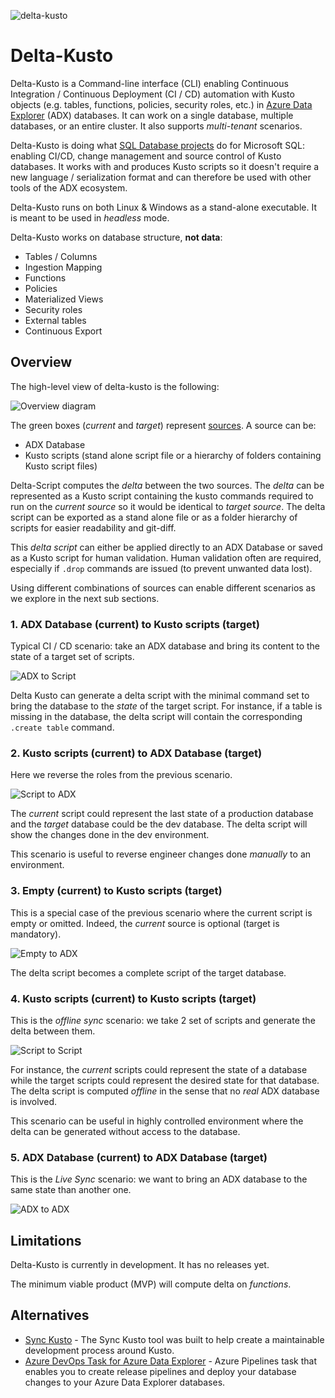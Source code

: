 ![delta-kusto](delta-kusto.png)

# Delta-Kusto

Delta-Kusto is a Command-line interface (CLI) enabling Continuous Integration / Continuous Deployment (CI / CD) automation with Kusto objects (e.g. tables, functions, policies, security roles, etc.) in [Azure Data Explorer](https://docs.microsoft.com/en-us/azure/data-explorer/data-explorer-overview) (ADX) databases.  It can work on a single database, multiple databases, or an entire cluster.  It also supports *multi-tenant* scenarios.

Delta-Kusto is doing what [SQL Database projects](https://docs.microsoft.com/en-us/sql/ssdt/project-oriented-offline-database-development) do for Microsoft SQL:  enabling CI/CD, change management and source control of Kusto databases.  It works with and produces Kusto scripts so it doesn't require a new language / serialization format and can therefore be used with other tools of the ADX ecosystem.

Delta-Kusto runs on both Linux & Windows as a stand-alone executable.  It is meant to be used in *headless* mode.

Delta-Kusto works on database structure, **not data**:

* Tables / Columns
* Ingestion Mapping
* Functions
* Policies
* Materialized Views
* Security roles
* External tables
* Continuous Export

## Overview

The high-level view of delta-kusto is the following:

![Overview diagram](documentation/overview.png)

The green boxes (*current* and *target*) represent [sources](documentation/sources.md).  A source can be:

* ADX Database
* Kusto scripts (stand alone script file or a hierarchy of folders containing Kusto script files)

Delta-Script computes the *delta* between the two sources.  The *delta* can be represented as a Kusto script containing the kusto commands required to run on the *current source* so it would be identical to *target source*.   The delta script can be exported as a stand alone file or as a folder hierarchy of scripts for easier readability and git-diff.

This *delta script* can either be applied directly to an ADX Database or saved as a Kusto script for human validation.  Human validation often are required, especially if `.drop` commands are issued (to prevent unwanted data lost).

Using different combinations of sources can enable different scenarios as we explore in the next sub sections.

### 1. ADX Database (current) to Kusto scripts (target)

Typical CI / CD scenario:  take an ADX database and bring its content to the state of a target set of scripts.

![ADX to Script](documentation/adx-to-script.png)

Delta Kusto can generate a delta script with the minimal command set to bring the database to the *state* of the target script.  For instance, if a table is missing in the database, the delta script will contain the corresponding `.create table` command.

### 2. Kusto scripts (current) to ADX Database (target)

Here we reverse the roles from the previous scenario.

![Script to ADX](documentation/script-to-adx.png)

The *current* script could represent the last state of a production database and the *target* database could be the dev database.  The delta script will show the changes done in the dev environment.

This scenario is useful to reverse engineer changes done *manually* to an environment.

### 3. Empty (current) to Kusto scripts (target)

This is a special case of the previous scenario where the current script is empty or omitted.  Indeed, the *current* source is optional (target is mandatory).  

![Empty to ADX](documentation/empty-to-adx.png)

The delta script becomes a complete script of the target database.

### 4. Kusto scripts (current) to Kusto scripts (target)

This is the *offline sync* scenario:  we take 2 set of scripts and generate the delta between them.

![Script to Script](documentation/script-to-script.png)

For instance, the *current* scripts could represent the state of a database while the target scripts could represent the desired state for that database.  The delta script is computed *offline* in the sense that no *real* ADX database is involved.

This scenario can be useful in highly controlled environment where the delta can be generated without access to the database.

### 5. ADX Database (current) to ADX Database (target)

This is the *Live Sync* scenario:  we want to bring an ADX database to the same state than another one.

![ADX to ADX](documentation/adx-to-adx.png)

## Limitations

Delta-Kusto is currently in development.  It has no releases yet.

The minimum viable product (MVP) will compute delta on *functions*.

## Alternatives

* [Sync Kusto](https://github.com/microsoft/synckusto) - The Sync Kusto tool was built to help create a maintainable development process around Kusto.
* [Azure DevOps Task for Azure Data Explorer](https://docs.microsoft.com/en-us/azure/data-explorer/devops) - Azure Pipelines task that enables you to create release pipelines and deploy your database changes to your Azure Data Explorer databases.

